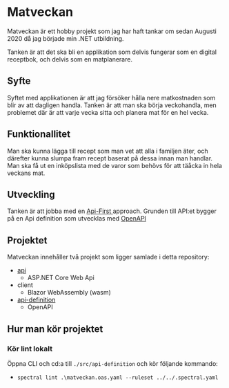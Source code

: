 # Matveckan

Matveckan är ett hobby projekt som jag har haft tankar om sedan Augusti 2020 då jag började min .NET utbildning. 

Tanken är att det ska bli en applikation som delvis fungerar som en digital receptbok, och delvis som en matplanerare. 

## Syfte

Syftet med applikationen är att jag försöker hålla nere matkostnaden som blir av att dagligen handla. Tanken är att man ska börja veckohandla, men problemet där är att varje vecka sitta och planera mat för en hel vecka. 

## Funktionallitet

Man ska kunna lägga till recept som man vet att alla i familjen äter, och därefter kunna slumpa fram recept baserat på dessa innan man handlar. Man ska få ut en inköpslista med de varor som behövs för att täåcka in hela veckans mat. 

## Utveckling

Tanken är att jobba med en <a href="https://swagger.io/resources/articles/adopting-an-api-first-approach/">Api-First </a> approach. Grunden till API:et bygger på en Api definition som utvecklas med <a href="https://swagger.io/specification/">OpenAPI</a>

## Projektet

Matveckan innehåller två projekt som ligger samlade i detta repository:

* <a href="https://github.com/Spuute/Matveckan/tree/main/src/api">api</a>
    * ASP.NET Core Web Api
* client
    * Blazor WebAssembly (wasm)
* <a href="https://github.com/Spuute/Matveckan/tree/main/src/api-definition">api-definition</a>
    * OpenAPI

## Hur man kör projektet

### Kör lint lokalt

Öppna CLI och cd:a till
```./src/api-definition``` och kör följande kommando:

* ```spectral lint .\matveckan.oas.yaml --ruleset ../../.spectral.yaml```